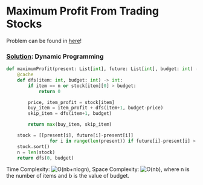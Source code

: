 # Maximum Profit From Trading Stocks

Problem can be found in [here](https://leetcode.com/problems/maximum-profit-from-trading-stocks/)!

### [Solution](/Dynamic%20Programming/2291-MaximumProfitFromTradingStocks/solution.py): Dynamic Programming

```python
def maximumProfit(present: List[int], future: List[int], budget: int) -> int:
    @cache
    def dfs(item: int, budget: int) -> int:
        if item == n or stock[item][0] > budget:
            return 0

        price, item_profit = stock[item]
        buy_item = item_profit + dfs(item+1, budget-price)
        skip_item = dfs(item+1, budget)

        return max(buy_item, skip_item)

    stock = [[present[i], future[i]-present[i]]
                for i in range(len(present)) if future[i]-present[i] > 0 and future[i] > present[i]]
    stock.sort()
    n = len(stock)
    return dfs(0, budget)
```

Time Complexity: ![O(nb+nlogn)](<https://latex.codecogs.com/svg.image?\inline&space;O(nb+nlogn)>), Space Complexity: ![O(nb)](<https://latex.codecogs.com/svg.image?\inline&space;O(nb)>), where n is the number of items and b is the value of budget.
